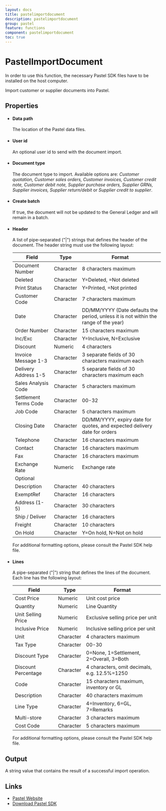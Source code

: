 ```yaml
---
layout: docs
title: pastelimportdocument
description: pastelimportdocument
group: pastel
feature: functions
component: pastelimportdocument
toc: true
---
```

PastelImportDocument
====================

<span class="recommendation">In order to use this function, the necessary Pastel SDK files have to be installed on the host computer.</span>

Import customer or supplier documents into Pastel.

Properties
----------

-  #### Data path

    The location of the Pastel data files.

-  #### User id

	An optional user id to send with the document import.

-  #### Document type

	The document type to import.  Available options are:
	*Customer quotation, Customer sales orders, Customer invoices, Customer credit note, Customer debit note, Supplier purchase orders, Supplier GRNs, Supplier invoices, Supplier return/debit* or *Supplier credit to supplier*.

-  #### Create batch

	 If true, the document will not be updated to the General Ledger and will remain in a batch.

-  #### Header

    A list of pipe-separated ("|") strings that defines the header of the document.  The header string must use the following layout:

	<table>
		<thead>
			<tr>
				<th>Field</th>
				<th>Type</th>
				<th>Format</th>
			</tr>
		</thead>
		<tbody>
			<tr>
				<td>Document Number</td>
				<td>Character</td>
				<td>8 characters maximum</td>
			</tr>
			<tr>
				<td>Deleted</td>
				<td>Character</td>
				<td>Y=Deleted, <space>=Not deleted</td>
			</tr>
			<tr>
				<td>Print Status</td>
				<td>Character</td>
				<td>Y=Printed, <space>=Not printed</td>
			</tr>
			<tr>
				<td>Customer Code</td>
				<td>Character</td>
				<td>7 characters maximum</td>
			</tr>
			<tr>
				<td>Date</td>
				<td>Character</td>
				<td>DD/MM/YYYY (Date defaults the period, unless it is not within the range of the year)</td>
			</tr>
			<tr>
				<td>Order Number</td>
				<td>Character</td>
				<td>15 characters maximum</td>
			</tr>
			<tr>
				<td>Inc/Exc</td>
				<td>Character</td>
				<td>Y=Inclusive, N=Exclusive</td>
			</tr>
			<tr>
				<td>Discount</td>
				<td>Numeric</td>
				<td>4 characters</td>
			</tr>
			<tr>
				<td>Invoice Message 1-3</td>
				<td>Character</td>
				<td>3 separate fields of 30 characters maximum each</td>
			</tr>
			<tr>
				<td>Delivery Address 1-5</td>
				<td>Character</td>
				<td>5 separate fields of 30 characters maximum each</td>
			</tr>
			<tr>
				<td>Sales Analysis Code</td>
				<td>Character</td>
				<td>5 characters maximum</td>
			</tr>
			<tr>
				<td>Settlement Terms Code</td>
				<td>Character</td>
				<td>00-32</td>
			</tr>
			<tr>
				<td>Job Code</td>
				<td>Character</td>
				<td>5 characters maximum</td>
			</tr>
			<tr>
				<td>Closing Date</td>
				<td>Character</td>
				<td>DD/MM/YYYY, expiry date for quotes, and expected delivery date for orders</td>
			</tr>
			<tr>
				<td>Telephone</td>
				<td>Character</td>
				<td>16 characters maximum</td>
			</tr>
			<tr>
				<td>Contact</td>
				<td>Character</td>
				<td>16 characters maximum</td>
			</tr>
			<tr>
				<td>Fax</td>
				<td>Character</td>
				<td>16 characters maximum</td>
			</tr>
			<tr>
				<td>Exchange Rate</td>
				<td>Numeric</td>
				<td>Exchange rate</td>
			</tr>
			<tr>
				<td>Optional</td>
				<td></td>
				<td></td>
			</tr>
			<tr>
				<td>Description</td>
				<td>Character</td>
				<td>40 characters</td>
			</tr>
			<tr>
				<td>ExemptRef</td>
				<td>Character</td>
				<td>16 characters</td>
			</tr>
			<tr>
				<td>Address (1-5)</td>
				<td>Character</td>
				<td>30 characters</td>
			</tr>
			<tr>
				<td>Ship / Deliver</td>
				<td>Character</td>
				<td>16 characters</td>
			</tr>
			<tr>
				<td>Freight</td>
				<td>Character</td>
				<td>10 characters</td>
			</tr>
			<tr>
				<td>On Hold</td>
				<td>Character</td>
				<td>Y=On hold, N=Not on hold</td>
			</tr>
		</tbody>
	</table>
	
	<span class="recommendation">For additional formatting options, please consult the Pastel SDK help file.</span>
	

-  #### Lines

    A pipe-separated ("|") string that defines the lines of the document.  Each line has the following layout:

	<table>
		<thead>
			<tr>
				<th>Field</th>
				<th>Type</th>
				<th>Format</th>
			</tr>
		</thead>
		<tbody>
			<tr>
				<td>Cost Price</td>
				<td>Numeric</td>
				<td>Unit cost price</td>
			</tr>
			<tr>
				<td>Quantity</td>
				<td>Numeric</td>
				<td>Line Quantity</td>
			</tr>
			<tr>
				<td>Unit Selling Price</td>
				<td>Numeric</td>
				<td>Exclusive selling price per unit</td>
			</tr>
			<tr>
				<td>Inclusive Price</td>
				<td>Numeric</td>
				<td>Inclusive selling price per unit</td>
			</tr>
			<tr>
				<td>Unit</td>
				<td>Character</td>
				<td>4 characters maximum</td>
			</tr>
			<tr>
				<td>Tax Type</td>
				<td>Character</td>
				<td>00-30</td>
			</tr>
			<tr>
				<td>Discount Type</td>
				<td>Character</td>
				<td>0=None, 1=Settlement, 2=Overall, 3=Both</td>
			</tr>
			<tr>
				<td>Discount Percentage</td>
				<td>Character</td>
				<td>4 characters, omit decimals, e.g. 12.5%=1250</td>
			</tr>
			<tr>
				<td>Code</td>
				<td>Character</td>
				<td>15 characters maximum, inventory or GL</td>
			</tr>
			<tr>
				<td>Description</td>
				<td>Character</td>
				<td>40 characters maximum</td>
			</tr>
			<tr>
				<td>Line Type</td>
				<td>Character</td>
				<td>4=Inventory, 6=GL, 7=Remarks</td>
			</tr>
			<tr>
				<td>Multi-store</td>
				<td>Character</td>
				<td>3 characters maximum</td>
			</tr>
			<tr>
				<td>Cost Code</td>
				<td>Character</td>
				<td>5 characters maximum</td>
			</tr>
		</tbody>
	</table>

	<span class="recommendation">For additional formatting options, please consult the Pastel SDK help file.</span>
	

Output
------

A string value that contains the result of a successful import operation.

Links
-----------

- [Pastel Website](https://www.pastel.co.za/)
- [Download Pastel SDK](https://www.sage.com/za/partners/developers/sage-pastel-accounting)


